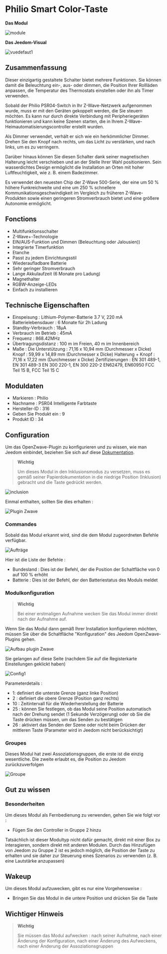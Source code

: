 # Philio Smart Color-Taste

**Das Modul**

![module](images/philio.psr04/module.jpg)

**Das Jeedom-Visual**

![vuedefaut1](images/philio.psr04/vuedefaut1.jpg)

## Zusammenfassung

Dieser einzigartig gestaltete Schalter bietet mehrere Funktionen. Sie können damit die Beleuchtung ein-, aus- oder dimmen, die Position Ihrer Rollläden anpassen, die Temperatur des Thermostats einstellen oder ihn als Timer verwenden.

Sobald der Philio PSR04-Switch in Ihr Z-Wave-Netzwerk aufgenommen wurde, muss er mit den Geräten gekoppelt werden, die Sie steuern möchten. Es kann nur durch direkte Verbindung mit Peripheriegeräten funktionieren und kann keine Szenen starten, die in Ihrem Z-Wave-Heimautomatisierungscontroller erstellt wurden.

Als Dimmer verwendet, verhält er sich wie ein herkömmlicher Dimmer. Drehen Sie den Knopf nach rechts, um das Licht zu verstärken, und nach links, um es zu verringern.

Darüber hinaus können Sie diesen Schalter dank seiner magnetischen Halterung leicht verschieben und an der Stelle Ihrer Wahl positionieren. Sein wasserdichtes Design ermöglicht die Installation an Orten mit hoher Luftfeuchtigkeit, wie z. B. einem Badezimmer.

Es verwendet den neuesten Chip der Z-Wave 500-Serie, der eine um 50 % höhere Funkreichweite und eine um 250 % schnellere Kommunikationsgeschwindigkeit im Vergleich zu früheren Z-Wave-Produkten sowie einen geringeren Stromverbrauch bietet und eine größere Autonomie ermöglicht.

## Fonctions

-   Multifunktionsschalter
-   Z-Wave+-Technologie
-   EIN/AUS-Funktion und Dimmen (Beleuchtung oder Jalousien))
-   Integrierte Timerfunktion
-   Etanche
-   Passt zu jedem Einrichtungsstil
-   Wiederaufladbare Batterie
-   Sehr geringer Stromverbrauch
-   Lange Akkulaufzeit (6 Monate pro Ladung)
-   Magnethalter
-   RGBW-Anzeige-LEDs
-   Einfach zu installieren

## Technische Eigenschaften

-   Einspeisung : Lithium-Polymer-Batterie 3.7 V, 220 mA Batterielebensdauer : 6 Monate für 2h Ladung
-   Standby-Verbrauch : 18µA
-   Verbrauch im Betrieb : 45mA
-   Frequenz : 868.42MHz
-   Übertragungsdistanz : 100 m im Freien, 40 m im Innenbereich
-   Maße : Die Unterstützung : 71,16 x 10,94 mm (Durchmesser x Dicke) Knopf : 59,99 x 14,89 mm (Durchmesser x Dicke) Halterung + Knopf : 71,16 x 17,22 mm (Durchmesser x Dicke) Zertifizierungen : EN 301 489-1, EN 301 489-3 EN 300 220-1, EN 300 220-2 EN62479, EN60950 FCC Teil 15 B, FCC Teil 15 C

## Moduldaten

-   Markieren : Philio
-   Nachname : PSR04 Intelligente Farbtaste
-   Hersteller-ID : 316
-   Geben Sie Produkt ein : 9
-   Produkt ID : 34

## Configuration

Um das OpenZwave-Plugin zu konfigurieren und zu wissen, wie man Jeedom einbindet, beziehen Sie sich auf diese [Dokumentation](https://doc.jeedom.com/de_DE/plugins/automation%20protocol/openzwave/).

> **Wichtig**
>
> Um dieses Modul in den Inklusionsmodus zu versetzen, muss es gemäß seiner Papierdokumentation in die niedrige Position (Inklusion) gebracht und die Taste gedrückt werden.

![inclusion](images/philio.psr04/inclusion.jpg)

Einmal enthalten, sollten Sie dies erhalten :

![Plugin Zwave](images/philio.psr04/information.jpg)

### Commandes

Sobald das Modul erkannt wird, sind die dem Modul zugeordneten Befehle verfügbar.

![Aufträge](images/philio.psr04/commandes.jpg)

Hier ist die Liste der Befehle :

-   Bundesland : Dies ist der Befehl, der die Position der Schaltfläche von 0 auf 100 % erhöht
-   Batterie : Dies ist der Befehl, der den Batteriestatus des Moduls meldet

### Modulkonfiguration

> **Wichtig**
>
> Bei einer erstmaligen Aufnahme wecken Sie das Modul immer direkt nach der Aufnahme auf.

Wenn Sie das Modul dann gemäß Ihrer Installation konfigurieren möchten, müssen Sie über die Schaltfläche "Konfiguration" des Jeedom OpenZwave-Plugins gehen.

![Aufbau plugin Zwave](images/plugin/bouton_configuration.jpg)

Sie gelangen auf diese Seite (nachdem Sie auf die Registerkarte Einstellungen geklickt haben)

![Config1](images/philio.psr04/config1.jpg)

Parameterdetails :

-   1: definiert die unterste Grenze (ganz linke Position)
-   2 : definiert die obere Grenze (Position ganz rechts)
-   10 : Zeitintervall für die Wiederherstellung der Batterie
-   25 : können Sie festlegen, ob das Modul seine Position automatisch nach der Drehung sendet (1 Sekunde Verzögerung) oder ob Sie die Taste drücken müssen, um das Senden zu bestätigen
-   26 : aktiviert das Senden der Szene oder nicht beim Drücken der mittleren Taste (Parameter wird in Jeedom nicht berücksichtigt)

### Groupes

Dieses Modul hat zwei Assoziationsgruppen, die erste ist die einzig wesentliche. Die zweite erlaubt es, die Position zu Jeedom zurückzuverfolgen

![Groupe](images/philio.psr04/groupe.jpg)

## Gut zu wissen

### Besonderheiten

Um dieses Modul als Fernbedienung zu verwenden, gehen Sie wie folgt vor :

-   Fügen Sie den Controller in Gruppe 2 hinzu

Tatsächlich ist dieser Modultyp nicht dafür gemacht, direkt mit einer Box zu interagieren, sondern direkt mit anderen Modulen. Durch das Hinzufügen von Jeedom zu Gruppe 2 ist es jedoch möglich, die Position der Taste zu erhalten und sie daher zur Steuerung eines Szenarios zu verwenden (z. B. eine Lautstärke anzupassen)

## Wakeup

Um dieses Modul aufzuwecken, gibt es nur eine Vorgehensweise :

-   Bringen Sie das Modul in die untere Position und drücken Sie die Taste

## Wichtiger Hinweis

> **Wichtig**
>
> Sie müssen das Modul aufwecken : nach seiner Aufnahme, nach einer Änderung der Konfiguration, nach einer Änderung des Aufweckens, nach einer Änderung der Assoziationsgruppen
